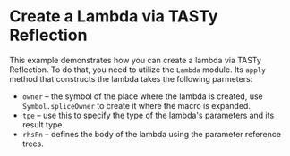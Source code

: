 # Create a Lambda via TASTy Reflection
This example demonstrates how you can create a lambda via TASTy Reflection. To do that, you need to utilize the `Lambda` module. Its `apply` method that constructs the lambda takes the following parmeters:

- `owner` – the symbol of the place where the lambda is created, use `Symbol.spliceOwner` to create it where the macro is expanded.
- `tpe` – use this to specify the type of the lambda's parameters and its result type.
- `rhsFn` – defines the body of the lambda using the parameter reference trees.
